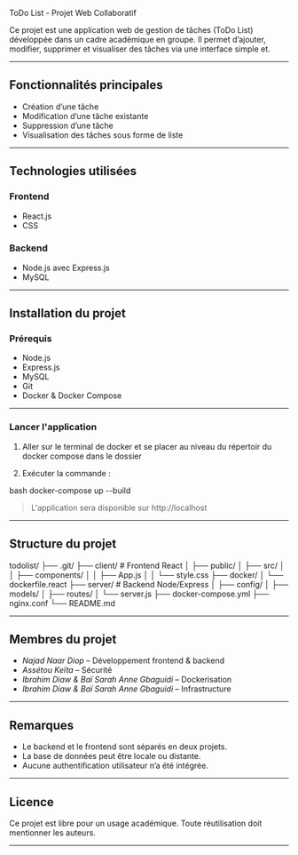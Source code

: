 ToDo List - Projet Web Collaboratif

Ce projet est une application web de gestion de tâches (ToDo List) développée dans un cadre académique en groupe. Il permet d’ajouter, modifier, supprimer et visualiser des tâches via une interface simple et.

---------------------------------------

## Fonctionnalités principales

- Création d’une tâche 
- Modification d’une tâche existante  
- Suppression d’une tâche  
- Visualisation des tâches sous forme de liste  

--------------------------------------------------------------

## Technologies utilisées

### Frontend
- React.js  
- CSS 

### Backend
- Node.js avec Express.js  
- MySQL 

----------------------------------------------------------------

## Installation du projet

### Prérequis

- Node.js  
- Express.js
- MySQL 
- Git 
- Docker & Docker Compose  

-----------------------------------------------------------------------

###  Lancer l'application

1. Aller sur le terminal de docker et se placer au niveau du répertoir du docker compose dans le dossier

2. Exécuter la commande :

bash
docker-compose up --build


> L'application sera disponible sur http://localhost

---------------------------------------------------------------------

## Structure du projet

todolist/
├── .git/
├── client/                # Frontend React
│   ├── public/
│   ├── src/
│   │   ├── components/
│   │   ├── App.js
│   │   └── style.css
├── docker/
│   └── dockerfile.react
├── server/                # Backend Node/Express
│   ├── config/
│   ├── models/
│   ├── routes/
│   └── server.js
├── docker-compose.yml
├── nginx.conf
└── README.md

----------------------------------------------------------------------

## Membres du projet

- *Najad Naar Diop* – Développement frontend & backend  
- *Assétou Keïta* – Sécurité  
- *Ibrahim Diaw & Baï Sarah Anne Gbaguidi* – Dockerisation  
- *Ibrahim Diaw & Baï Sarah Anne Gbaguidi* – Infrastructure  


----------------------------------------------------------------------

##  Remarques

- Le backend et le frontend sont séparés en deux projets.  
- La base de données peut être locale ou distante.  
- Aucune authentification utilisateur n’a été intégrée.  

-------------------------------------------------------------------

## Licence

Ce projet est libre pour un usage académique. Toute réutilisation doit mentionner les auteurs.

---------------------------------------------------------------------